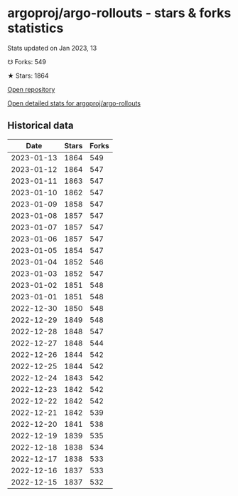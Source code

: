 # argoproj/argo-rollouts - stars & forks statistics

Stats updated on Jan 2023, 13

☋ Forks: 549

★ Stars: 1864

[Open repository](https://github.com/argoproj/argo-rollouts)

[Open detailed stats for argoproj/argo-rollouts](https://reviewgithub.com/rep/argoproj/argo-rollouts)

## Historical data
| Date | Stars | Forks |
|------|-------|-------|
| 2023-01-13 | 1864 | 549 | 
| 2023-01-12 | 1864 | 547 | 
| 2023-01-11 | 1863 | 547 | 
| 2023-01-10 | 1862 | 547 | 
| 2023-01-09 | 1858 | 547 | 
| 2023-01-08 | 1857 | 547 | 
| 2023-01-07 | 1857 | 547 | 
| 2023-01-06 | 1857 | 547 | 
| 2023-01-05 | 1854 | 547 | 
| 2023-01-04 | 1852 | 546 | 
| 2023-01-03 | 1852 | 547 | 
| 2023-01-02 | 1851 | 548 | 
| 2023-01-01 | 1851 | 548 | 
| 2022-12-30 | 1850 | 548 | 
| 2022-12-29 | 1849 | 548 | 
| 2022-12-28 | 1848 | 547 | 
| 2022-12-27 | 1848 | 544 | 
| 2022-12-26 | 1844 | 542 | 
| 2022-12-25 | 1844 | 542 | 
| 2022-12-24 | 1843 | 542 | 
| 2022-12-23 | 1842 | 542 | 
| 2022-12-22 | 1842 | 542 | 
| 2022-12-21 | 1842 | 539 | 
| 2022-12-20 | 1841 | 538 | 
| 2022-12-19 | 1839 | 535 | 
| 2022-12-18 | 1838 | 534 | 
| 2022-12-17 | 1838 | 533 | 
| 2022-12-16 | 1837 | 533 | 
| 2022-12-15 | 1837 | 532 | 

